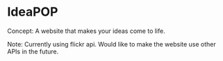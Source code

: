 # IdeaPOP
Concept: A website that makes your ideas come to life. 

Note: Currently using flickr api. Would like to make the website use other APIs in the future. 

